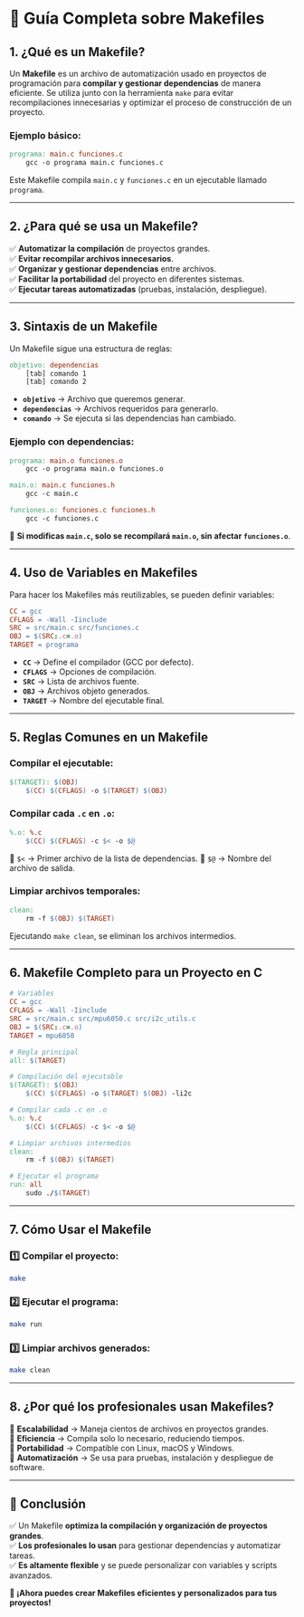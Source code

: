 # **📌 Guía Completa sobre Makefiles**

## **1. ¿Qué es un Makefile?**
Un **Makefile** es un archivo de automatización usado en proyectos de programación para **compilar y gestionar dependencias** de manera eficiente. Se utiliza junto con la herramienta `make` para evitar recompilaciones innecesarias y optimizar el proceso de construcción de un proyecto.

### **Ejemplo básico:**
```makefile
programa: main.c funciones.c
	gcc -o programa main.c funciones.c
```

Este Makefile compila `main.c` y `funciones.c` en un ejecutable llamado `programa`.

---

## **2. ¿Para qué se usa un Makefile?**
✅ **Automatizar la compilación** de proyectos grandes.  
✅ **Evitar recompilar archivos innecesarios**.  
✅ **Organizar y gestionar dependencias** entre archivos.  
✅ **Facilitar la portabilidad** del proyecto en diferentes sistemas.  
✅ **Ejecutar tareas automatizadas** (pruebas, instalación, despliegue).  

---

## **3. Sintaxis de un Makefile**
Un Makefile sigue una estructura de reglas:
```makefile
objetivo: dependencias
	[tab] comando 1
	[tab] comando 2
```
- **`objetivo`** → Archivo que queremos generar.
- **`dependencias`** → Archivos requeridos para generarlo.
- **`comando`** → Se ejecuta si las dependencias han cambiado.

### **Ejemplo con dependencias:**
```makefile
programa: main.o funciones.o
	gcc -o programa main.o funciones.o

main.o: main.c funciones.h
	gcc -c main.c

funciones.o: funciones.c funciones.h
	gcc -c funciones.c
```
📌 **Si modificas `main.c`, solo se recompilará `main.o`, sin afectar `funciones.o`**.

---

## **4. Uso de Variables en Makefiles**
Para hacer los Makefiles más reutilizables, se pueden definir variables:
```makefile
CC = gcc
CFLAGS = -Wall -Iinclude
SRC = src/main.c src/funciones.c
OBJ = $(SRC:.c=.o)
TARGET = programa
```

- **`CC`** → Define el compilador (GCC por defecto).
- **`CFLAGS`** → Opciones de compilación.
- **`SRC`** → Lista de archivos fuente.
- **`OBJ`** → Archivos objeto generados.
- **`TARGET`** → Nombre del ejecutable final.

---

## **5. Reglas Comunes en un Makefile**
### **Compilar el ejecutable:**
```makefile
$(TARGET): $(OBJ)
	$(CC) $(CFLAGS) -o $(TARGET) $(OBJ)
```

### **Compilar cada `.c` en `.o`:**
```makefile
%.o: %.c
	$(CC) $(CFLAGS) -c $< -o $@
```
📌 `$<` → Primer archivo de la lista de dependencias.
📌 `$@` → Nombre del archivo de salida.

### **Limpiar archivos temporales:**
```makefile
clean:
	rm -f $(OBJ) $(TARGET)
```
Ejecutando `make clean`, se eliminan los archivos intermedios.

---

## **6. Makefile Completo para un Proyecto en C**
```makefile
# Variables
CC = gcc
CFLAGS = -Wall -Iinclude
SRC = src/main.c src/mpu6050.c src/i2c_utils.c
OBJ = $(SRC:.c=.o)
TARGET = mpu6050

# Regla principal
all: $(TARGET)

# Compilación del ejecutable
$(TARGET): $(OBJ)
	$(CC) $(CFLAGS) -o $(TARGET) $(OBJ) -li2c

# Compilar cada .c en .o
%.o: %.c
	$(CC) $(CFLAGS) -c $< -o $@

# Limpiar archivos intermedios
clean:
	rm -f $(OBJ) $(TARGET)

# Ejecutar el programa
run: all
	sudo ./$(TARGET)
```

---

## **7. Cómo Usar el Makefile**
### **1️⃣ Compilar el proyecto:**
```bash
make
```

### **2️⃣ Ejecutar el programa:**
```bash
make run
```

### **3️⃣ Limpiar archivos generados:**
```bash
make clean
```

---

## **8. ¿Por qué los profesionales usan Makefiles?**
🔹 **Escalabilidad** → Maneja cientos de archivos en proyectos grandes.  
🔹 **Eficiencia** → Compila solo lo necesario, reduciendo tiempos.  
🔹 **Portabilidad** → Compatible con Linux, macOS y Windows.  
🔹 **Automatización** → Se usa para pruebas, instalación y despliegue de software.  

---

## **🎯 Conclusión**
✅ Un Makefile **optimiza la compilación y organización de proyectos grandes**.  
✅ **Los profesionales lo usan** para gestionar dependencias y automatizar tareas.  
✅ **Es altamente flexible** y se puede personalizar con variables y scripts avanzados.  

**🚀 ¡Ahora puedes crear Makefiles eficientes y personalizados para tus proyectos!**

